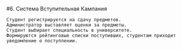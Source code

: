 #6. Система Вступительная Кампания
    
    Студент регистрируется на сдачу предметов.
    Администратор выставляет оценки за предметы.
    Студент выбирает специальность в университете.
    Формируются рейтинговые списки поступивших, студентам приходит уведомление о поступлении.
    